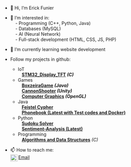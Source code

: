 - 👋 Hi, I’m Erick Funier
- 👀 I’m interested in:</br>
 &nbsp;&nbsp;&nbsp;&nbsp;- Programming (C++, Python, Java)</br>
 &nbsp;&nbsp;&nbsp;&nbsp;- Databases (MySQL)</br>
 &nbsp;&nbsp;&nbsp;&nbsp;- AI (Neural Network)</br>
 &nbsp;&nbsp;&nbsp;&nbsp;- Full-stack development (HTML, CSS, JS, PHP)</br>
- 🌱 I’m currently learning website development

 - Follow my projects in github:
    - IoT</br>
        &nbsp;&nbsp;&nbsp;<a href="https://github.com/erickfunier/STM32_Display_TFT"><b>STM32_Display_TFT</a> <i>(C)</i></b></br>
    - Games</br>
        &nbsp;&nbsp;&nbsp;<a href="https://github.com/erickfunier/BoxzeiraGame"><b>BoxzeiraGame</a><i> (Java)</i></b></br>
        &nbsp;&nbsp;&nbsp;<a href="https://github.com/erickfunier/CannonShooter"><b>CannonShooter</a><i> (Unity)</i></b></br>
        &nbsp;&nbsp;&nbsp;<a href="https://github.com/erickfunier/computer-graphics"><b>Computer Graphics</a> <i>(OpenGL)</i></b></br>
    - Java</br>
        &nbsp;&nbsp;&nbsp;<a href="https://github.com/erickfunier/feistel-cypher"><b>Feistel Cypher</b></a></br>
        &nbsp;&nbsp;&nbsp;<a href="https://github.com/erickfunier/Phonebook"><b>Phonebook (Latest with Test codes and Docker)</b></a></br>
    - Python</br>
        &nbsp;&nbsp;&nbsp;<a href="https://github.com/erickfunier/sudoku-solver"><b>Sudoku Solver</b></a></br>
        &nbsp;&nbsp;&nbsp;<a href="https://github.com/erickfunier/Sentiment-Analysis"><b>Sentiment-Analysis (Latest)</b></a></br>
    - Programming</br>
        &nbsp;&nbsp;&nbsp;<a href="https://github.com/erickfunier/algorithms-and-data-structure"><b>Algorithms and Data Structures</b></a> <i>(C)</i></br>

- 📫 How to reach me:</br>
<a href="https://www.linkedin.com/in/erick-funier/" rel="nofollow"><img align="left" alt="Erick's LinkedIN" width="22px" src="https://raw.githubusercontent.com/peterthehan/peterthehan/master/assets/linkedin.svg"></a><a href="mailto:erickfunier@gmail.com">Email</a>
